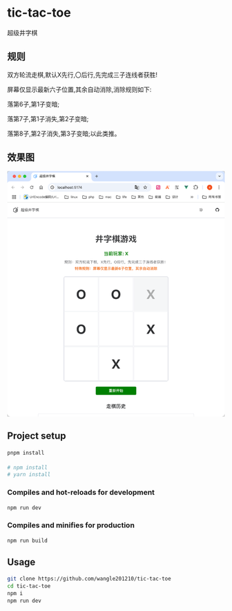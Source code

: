 # tic-tac-toe

超级井字棋

## 规则

双方轮流走棋,默认X先行,〇后行,先完成三子连线者获胜!

屏幕仅显示最新六子位置,其余自动消除,消除规则如下:

落第6子,第1子变暗;

落第7子,第1子消失,第2子变暗;

落第8子,第2子消失,第3子变暗;以此类推。

## 效果图
![](./public/rendering.png)


## Project setup

```bash
pnpm install

# npm install
# yarn install
```

### Compiles and hot-reloads for development

```bash
npm run dev
```

### Compiles and minifies for production

```bash
npm run build
```

## Usage

```bash
git clone https://github.com/wangle201210/tic-tac-toe
cd tic-tac-toe
npm i
npm run dev
```